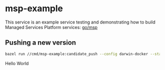 # msp-example

This service is an example service testing and demonstrating how to build Managed Services Platform services: [go/msp](https://handbook.sourcegraph.com/departments/engineering/teams/core-services/managed-services/platform/)

## Pushing a new version

```sh
bazel run //cmd/msp-example:candidate_push --config darwin-docker --stamp -- --tag insiders --repository us.gcr.io/sourcegraph-dev/msp-example
```
Hello World
